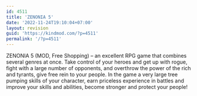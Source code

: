 ```yaml
---
id: 4511
title: 'ZENONIA 5'
date: '2022-11-24T19:10:04+07:00'
layout: revision
guid: 'https://kindmod.com/?p=4511'
permalink: '/?p=4511'
---
```


ZENONIA 5 (MOD, Free Shopping) – an excellent RPG game that combines several genres at once. Take control of your heroes and get up with rogue, fight with a large number of opponents, and overthrow the power of the rich and tyrants, give free rein to your people. In the game a very large tree pumping skills of your character, earn priceless experience in battles and improve your skills and abilities, become stronger and protect your people!